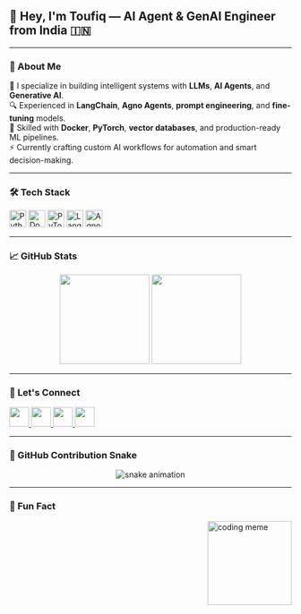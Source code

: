 <h2 align="left">👋 Hey, I'm Toufiq — AI Agent & GenAI Engineer from India 🇮🇳</h2>

---

### 🚀 About Me

🎯 I specialize in building intelligent systems with **LLMs**, **AI Agents**, and **Generative AI**.  
🔍 Experienced in **LangChain**, **Agno Agents**, **prompt engineering**, and **fine-tuning** models.  
🐳 Skilled with **Docker**, **PyTorch**, **vector databases**, and production-ready ML pipelines.  
⚡ Currently crafting custom AI workflows for automation and smart decision-making.

---

### 🛠️ Tech Stack

<div align="left">
  <img src="https://cdn.jsdelivr.net/gh/devicons/devicon/icons/python/python-original.svg" height="30" alt="Python" />
  <img src="https://cdn.jsdelivr.net/gh/devicons/devicon/icons/docker/docker-original.svg" height="30" alt="Docker" />
  <img src="https://cdn.jsdelivr.net/gh/devicons/devicon/icons/pytorch/pytorch-original.svg" height="30" alt="PyTorch" />
  <img src="https://img.shields.io/badge/LangChain-000000?style=flat&logo=langchain&logoColor=white" height="30" alt="LangChain" />
  <img src="https://img.shields.io/badge/Agno_Agents-000000?style=flat&logo=python&logoColor=white" height="30" alt="Agno" />
</div>

---

### 📈 GitHub Stats

<div align="center">
  <img src="https://github-readme-stats.vercel.app/api?username=ToufiqQureshi&show_icons=true&theme=tokyonight&hide_border=false&count_private=true" height="160" />
  <img src="https://github-readme-stats.vercel.app/api/top-langs?username=ToufiqQureshi&layout=compact&theme=tokyonight&hide_border=false" height="160" />
</div>

---

### 🔗 Let's Connect

<div align="left">
  <a href="mailto:youremail@gmail.com">
    <img src="https://img.shields.io/badge/Gmail-D14836?style=for-the-badge&logo=gmail&logoColor=white" height="35" />
  </a>
  <a href="https://www.linkedin.com/in/toufiq-qureshi-4b54b2307/">
    <img src="https://img.shields.io/badge/LinkedIn-0077B5?style=for-the-badge&logo=linkedin&logoColor=white" height="35" />
  </a>
  <a href="https://discord.gg/yourdiscord">
    <img src="https://img.shields.io/badge/Discord-5865F2?style=for-the-badge&logo=discord&logoColor=white" height="35" />
  </a>
  <a href="https://www.youtube.com/yourchannel">
    <img src="https://img.shields.io/badge/YouTube-FF0000?style=for-the-badge&logo=youtube&logoColor=white" height="35" />
  </a>
</div>

---

### 🐍 GitHub Contribution Snake

<p align="center">
  <img src="https://raw.githubusercontent.com/ToufiqQureshi/ToufiqQureshi/output/snake.svg" alt="snake animation" />
</p>

---

### 🧠 Fun Fact

<img align="right" height="150" src="https://i.imgflip.com/65efzo.gif" alt="coding meme" />
